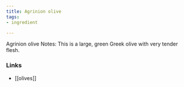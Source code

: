 ```yaml
---
title: Agrinion olive
tags:
- ingredient

---
```

Agrinion olive Notes: This is a large, green Greek olive with very tender flesh.

### Links

* [[olives]]
